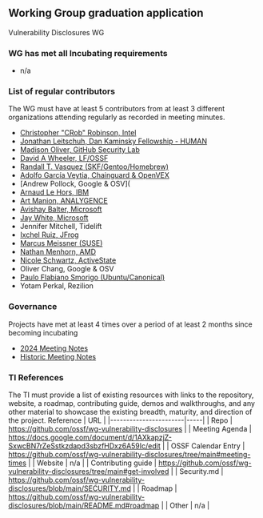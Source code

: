 ## Working Group graduation application
Vulnerability Disclosures WG

### WG has met all Incubating requirements
  *  n/a

### List of regular contributors
The WG must have at least 5 contributors from at least 3 different organizations attending regularly as recorded in meeting minutes.
- [Christopher "CRob" Robinson, Intel](https://github.com/SecurityCRob)
- [Jonathan Leitschuh, Dan Kaminsky Fellowship - HUMAN](https://github.com/JLLeitschuh)
- [Madison Oliver, GitHub Security Lab](https://github.com/)
- [David A Wheeler, LF/OSSF](https://github.com/david-a-wheeler)
- [Randall T. Vasquez (SKF/Gentoo/Homebrew)](https://github.com/ran-dall)
- [Adolfo García Veytia, Chainguard & OpenVEX](https://github.com/puerco)
- [Andrew Pollock, Google & OSV](
- [Arnaud Le Hors, IBM](https://github.com/lehors)
- [Art Manion, ANALYGENCE](https://github.com/zmanion)
- [Avishay Balter, Microsoft](https://github.com/balteravishay)
- [Jay White, Microsoft](https://github.com/camaleon2016)
- Jennifer Mitchell, Tidelift
- [Ixchel Ruiz, JFrog](https://github.com/ixchelruiz)
- [Marcus Meissner (SUSE)](https://github.com/msmeissn)
- [Nathan Menhorn, AMD](https://github.com/nathan-menhorn)
- [Nicole Schwartz, ActiveState](https://github.com/NicoleSchwartz/CircuitSwan)
- Oliver Chang, Google & OSV
- [Paulo Flabiano Smorigo (Ubuntu/Canonical)](https://github.com/pfsmorigo)
- Yotam Perkal, Rezilion


### Governance
Projects have met at least 4 times over a period of at least 2 months since becoming incubating
 - [2024 Meeting Notes](https://docs.google.com/document/d/1AXkapzjZ-SxwcBN7rZeSstkzdapd3sbzfHDxz6A59Ic/edit)
 - [Historic Meeting Notes](https://github.com/ossf/wg-vulnerability-disclosures/tree/main#meeting-notes)

### TI References
The TI must provide a list of existing resources with links to the repository, website, a roadmap, contributing guide, demos and walkthroughs, and any other material to showcase the existing breadth, maturity, and direction of the project.
 Reference              | URL |
|-----------------------|-----|
| Repo                  | https://github.com/ossf/wg-vulnerability-disclosures    |
| Meeting Agenda        |  https://docs.google.com/document/d/1AXkapzjZ-SxwcBN7rZeSstkzdapd3sbzfHDxz6A59Ic/edit   |
| OSSF Calendar Entry   |  https://github.com/ossf/wg-vulnerability-disclosures/tree/main#meeting-times   |
| Website               |  n/a   |
| Contributing guide    | https://github.com/ossf/wg-vulnerability-disclosures/tree/main#get-involved    |
| Security.md           |  https://github.com/ossf/wg-vulnerability-disclosures/blob/main/SECURITY.md   |
| Roadmap               |  https://github.com/ossf/wg-vulnerability-disclosures/blob/main/README.md#roadmap   |
| Other                 |  n/a   |
